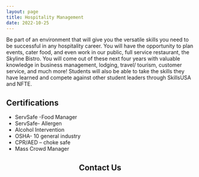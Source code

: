 ```yaml
---
layout: page
title: Hospitality Management
date: 2022-10-25
---
```

Be part of an environment that will give you the versatile skills you need to be successful in any hospitality career. You will have the opportunity to plan events, cater food, and even work in our public, full service restaurant, the Skyline Bistro. You will come out of these next four years with valuable knowledge in business management, lodging, travel/ tourism, customer service, and much more! Students will also be able to take the skills they have learned and compete against other student leaders through SkillsUSA and NFTE.

## Certifications
* ServSafe -Food Manager
* ServSafe- Allergen
* Alcohol Intervention
* OSHA- 10 general industry
* CPR/AED – choke safe
* Mass Crowd Manager

<h2 align="center">Contact Us</h2>
